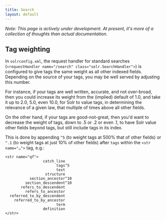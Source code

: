 ```yaml
---
title: Search
layout: default
---
```


*Note: This page is actively under development. At present, it's more of a collection of thoughts than actual documentation.*

## Tag weighting

In `solrconfig.xml`, the request handler for standard searches (`<requestHandler name="/search" class="solr.SearchHandler">`) is configured to give tags the same weight as all other indexed fields. Depending on the source of your tags, you may be well served by adjusting this number.

For instance, if your tags are well written, accurate, and not over-broad, then you could increase its weight from the (implied) default of 1.0, and take it up to 2.0, 5.0, even 10.0, for Solr to value tags, in determining the relevance of a given law, that multiple of times above all other fields.

On the other hand, if your tags are good-not-great, then you'd want to decrease the weight of tags, down to .5 or .2 or even .1, to have Solr value other fields beyond tags, but still include tags in its index.

This is done by appending `^5` (to weight tags at 500% that of other fields) or `^.1` (to weight tags at just 10% of other fields) after `tags` within the `<str name="…">` tag, e.g.:

~~~
<str name="qf">
				 catch_line
					   tags^5
					   text
				  structure
		   section_ancestor^10
		 section_descendent^10
	   refers_to_descendent
		 refers_to_ancestor
  referred_to_by_descendent
	referred_to_by_ancestor
					   term
				 definition
</str>
~~~